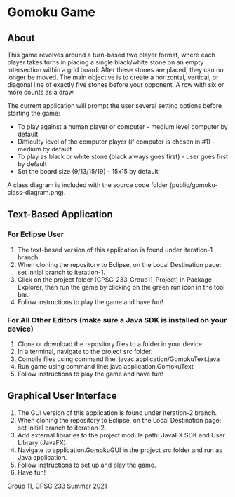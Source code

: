 # Gomoku Game

## About
This game revolves around a turn-based two player format, where each player takes turns in placing a single black/white stone on an empty intersection within a grid board. After these stones are placed, they can no longer be moved. The main objective is to create a horizontal, vertical, or diagonal line of exactly five stones before your opponent. A row with six or more counts as a draw. 

The current application will prompt the user several setting options before starting the game:
- To play against a human player or computer - medium level computer by default
- Difficulty level of the computer player (if computer is chosen in #1) - medium by default
- To play as black or white stone (black always goes first) - user goes first by default
- Set the board size (9/13/15/19) - 15x15 by default

A class diagram is included with the source code folder (public/gomoku-class-diagram.png).

## Text-Based Application
### For Eclipse User
1. The text-based version of this application is found under iteration-1 branch.
2. When cloning the repository to Eclipse, on the Local Destination page: set initial branch to iteration-1.
3. Click on the project folder (CPSC_233_Group11_Project) in Package Explorer, then run the game by clicking on the green run icon in the tool bar.
4. Follow instructions to play the game and have fun!

### For All Other Editors (make sure a Java SDK is installed on your device)
1. Clone or download the repository files to a folder in your device.
2. In a terminal, navigate to the  project src folder.
3. Compile files using command line: javac application/GomokuText.java
4. Run game using command line: java application.GomokuText
5. Follow instructions to play the game and have fun!

## Graphical User Interface
1. The GUI version of this application is found under iteration-2 branch.
2. When cloning the repository to Eclipse, on the Local Destination page: set initial branch to iteration-2.
3. Add external libraries to the project module path: JavaFX SDK and User Library (JavaFX).
4. Navigate to application.GomokuGUI in the project src folder and run as Java application.
5. Follow instructions to set up and play the game.
6. Have fun!


Group 11, CPSC 233 Summer 2021